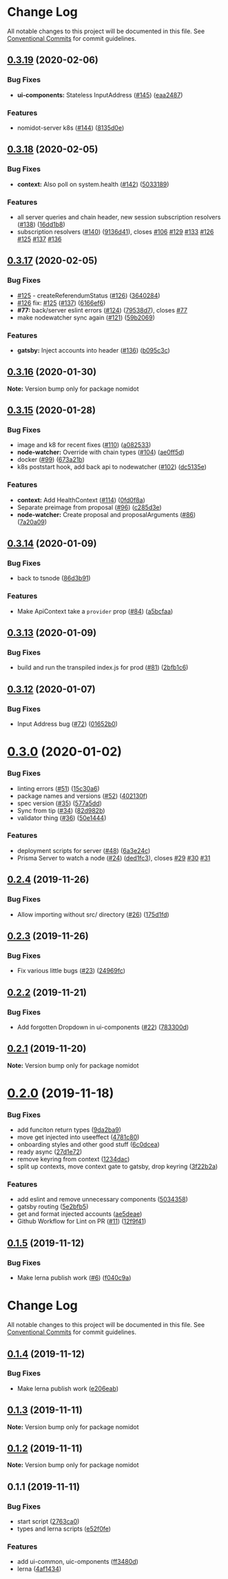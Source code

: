 # Change Log

All notable changes to this project will be documented in this file.
See [Conventional Commits](https://conventionalcommits.org) for commit guidelines.

## [0.3.19](https://github.com/paritytech/Nomidot/compare/v0.3.18...v0.3.19) (2020-02-06)


### Bug Fixes

* **ui-components:** Stateless InputAddress ([#145](https://github.com/paritytech/Nomidot/issues/145)) ([eaa2487](https://github.com/paritytech/Nomidot/commit/eaa248746ebec98653349c463b8f9dbdfb21e267))


### Features

* nomidot-server k8s ([#144](https://github.com/paritytech/Nomidot/issues/144)) ([8135d0e](https://github.com/paritytech/Nomidot/commit/8135d0e311bbb8f434fafd48b9b0deec1ffbe46a))





## [0.3.18](https://github.com/paritytech/Nomidot/compare/v0.3.17...v0.3.18) (2020-02-05)


### Bug Fixes

* **context:** Also poll on system.health ([#142](https://github.com/paritytech/Nomidot/issues/142)) ([5033189](https://github.com/paritytech/Nomidot/commit/50331893d0175dfbe940c22a4d66bbf7867541be))


### Features

* all server queries and chain header, new session subscription resolvers ([#138](https://github.com/paritytech/Nomidot/issues/138)) ([16dd1b8](https://github.com/paritytech/Nomidot/commit/16dd1b8086fa3e5d6a5279ebb0e9b6ebd33ec419))
* subscription resolvers ([#140](https://github.com/paritytech/Nomidot/issues/140)) ([9136d41](https://github.com/paritytech/Nomidot/commit/9136d41c6b8d8af6792b4b542ea6a687b272e9e4)), closes [#106](https://github.com/paritytech/Nomidot/issues/106) [#129](https://github.com/paritytech/Nomidot/issues/129) [#133](https://github.com/paritytech/Nomidot/issues/133) [#126](https://github.com/paritytech/Nomidot/issues/126) [#125](https://github.com/paritytech/Nomidot/issues/125) [#137](https://github.com/paritytech/Nomidot/issues/137) [#136](https://github.com/paritytech/Nomidot/issues/136)





## [0.3.17](https://github.com/paritytech/Nomidot/compare/v0.3.16...v0.3.17) (2020-02-05)


### Bug Fixes

*  [#125](https://github.com/paritytech/Nomidot/issues/125) - createReferendumStatus ([#126](https://github.com/paritytech/Nomidot/issues/126)) ([3640284](https://github.com/paritytech/Nomidot/commit/36402843a4d2192c2e2e4d1b3a1b06da59be2103))
* [#126](https://github.com/paritytech/Nomidot/issues/126) fix: [#125](https://github.com/paritytech/Nomidot/issues/125) ([#137](https://github.com/paritytech/Nomidot/issues/137)) ([6166ef6](https://github.com/paritytech/Nomidot/commit/6166ef621b99b60f96c11be5a2bd19f53ffa7ab1))
* **#77:** back/server eslint errors ([#124](https://github.com/paritytech/Nomidot/issues/124)) ([79538d7](https://github.com/paritytech/Nomidot/commit/79538d72be0b8c489f4af0a6a45cdb926eb89963)), closes [#77](https://github.com/paritytech/Nomidot/issues/77)
* make nodewatcher sync again ([#121](https://github.com/paritytech/Nomidot/issues/121)) ([59b2069](https://github.com/paritytech/Nomidot/commit/59b2069e0348f6b942444c8bc6a178c59f5a9c9b))


### Features

* **gatsby:** Inject accounts into header ([#136](https://github.com/paritytech/Nomidot/issues/136)) ([b095c3c](https://github.com/paritytech/Nomidot/commit/b095c3c8eb77197da2eb672deee2f65ae55459c4))





## [0.3.16](https://github.com/paritytech/Nomidot/compare/v0.3.15...v0.3.16) (2020-01-30)

**Note:** Version bump only for package nomidot





## [0.3.15](https://github.com/paritytech/Nomidot/compare/v0.3.14...v0.3.15) (2020-01-28)


### Bug Fixes

* image and k8 for recent fixes ([#110](https://github.com/paritytech/Nomidot/issues/110)) ([a082533](https://github.com/paritytech/Nomidot/commit/a0825330738f764e30fb418d2324e50c7a7ffdaf))
* **node-watcher:** Override with chain types ([#104](https://github.com/paritytech/Nomidot/issues/104)) ([ae0ff5d](https://github.com/paritytech/Nomidot/commit/ae0ff5d282860c94cc369b3d0c3eb9047e2492e2))
* docker ([#99](https://github.com/paritytech/Nomidot/issues/99)) ([673a21b](https://github.com/paritytech/Nomidot/commit/673a21b894b52a881e76cb92057266122bfa4cea))
* k8s poststart hook, add back api to nodewatcher ([#102](https://github.com/paritytech/Nomidot/issues/102)) ([dc5135e](https://github.com/paritytech/Nomidot/commit/dc5135e95eb63fd4d8e1b451ff16f1dcb40ac056))


### Features

* **context:** Add HealthContext ([#114](https://github.com/paritytech/Nomidot/issues/114)) ([0fd0f8a](https://github.com/paritytech/Nomidot/commit/0fd0f8a2bf28d4e3f28f518472567bbc905ef0e7))
* Separate preimage from proposal ([#96](https://github.com/paritytech/Nomidot/issues/96)) ([c285d3e](https://github.com/paritytech/Nomidot/commit/c285d3edfd3e827707914106eb4fc093e6b6b094))
* **node-watcher:** Create proposal and proposalArguments ([#86](https://github.com/paritytech/Nomidot/issues/86)) ([7a20a09](https://github.com/paritytech/Nomidot/commit/7a20a09748f4efbc21a4dfdf4baadfd6e60dba9f))





## [0.3.14](https://github.com/paritytech/Nomidot/compare/v0.3.13...v0.3.14) (2020-01-09)


### Bug Fixes

* back to tsnode ([86d3b91](https://github.com/paritytech/Nomidot/commit/86d3b91710ed937474d079adf5a65bc1f1593656))


### Features

* Make ApiContext take a `provider` prop ([#84](https://github.com/paritytech/Nomidot/issues/84)) ([a5bcfaa](https://github.com/paritytech/Nomidot/commit/a5bcfaab28198356fb0e9050c8cb791ae862dad7))





## [0.3.13](https://github.com/paritytech/Nomidot/compare/v0.3.12...v0.3.13) (2020-01-09)


### Bug Fixes

* build and run the transpiled index.js for prod ([#81](https://github.com/paritytech/Nomidot/issues/81)) ([2bfb1c6](https://github.com/paritytech/Nomidot/commit/2bfb1c6ae0ef34eb7dd94637868da0ef6c9069e9))





## [0.3.12](https://github.com/paritytech/Nomidot/compare/v0.3.11...v0.3.12) (2020-01-07)


### Bug Fixes

* Input Address bug ([#72](https://github.com/paritytech/Nomidot/issues/72)) ([01652b0](https://github.com/paritytech/Nomidot/commit/01652b0dcc672b343287aaf3ca3e508943da9ba6))





# [0.3.0](https://github.com/paritytech/Nomidot/compare/v0.2.4...v0.3.0) (2020-01-02)


### Bug Fixes

* linting errors ([#51](https://github.com/paritytech/Nomidot/issues/51)) ([15c30a6](https://github.com/paritytech/Nomidot/commit/15c30a6814e9180feea9c695701ca58a2c2fce49))
* package names and versions ([#52](https://github.com/paritytech/Nomidot/issues/52)) ([402130f](https://github.com/paritytech/Nomidot/commit/402130f75469d75224a7419b53c682e08764e1d4))
* spec version ([#35](https://github.com/paritytech/Nomidot/issues/35)) ([577a5dd](https://github.com/paritytech/Nomidot/commit/577a5ddfa1fcec80249c9f2a050b897443034cdc))
* Sync from tip ([#34](https://github.com/paritytech/Nomidot/issues/34)) ([82d982b](https://github.com/paritytech/Nomidot/commit/82d982b47dc33d52ff4be08de527219987a9e9a8))
* validator thing ([#36](https://github.com/paritytech/Nomidot/issues/36)) ([50e1444](https://github.com/paritytech/Nomidot/commit/50e144479b6ecfe9e52f29714823bf460d7b3b00))


### Features

* deployment scripts for server ([#48](https://github.com/paritytech/Nomidot/issues/48)) ([6a3e24c](https://github.com/paritytech/Nomidot/commit/6a3e24c9997595fba61bb0e617b9a761e523a57a))
* Prisma Server to watch a node ([#24](https://github.com/paritytech/Nomidot/issues/24)) ([ded1fc3](https://github.com/paritytech/Nomidot/commit/ded1fc3114200952d0aa12acc0b3bb6b42601960)), closes [#29](https://github.com/paritytech/Nomidot/issues/29) [#30](https://github.com/paritytech/Nomidot/issues/30) [#31](https://github.com/paritytech/Nomidot/issues/31)





## [0.2.4](https://github.com/paritytech/Nomidot/compare/v0.2.3...v0.2.4) (2019-11-26)


### Bug Fixes

* Allow importing without src/ directory ([#26](https://github.com/paritytech/Nomidot/issues/26)) ([175d1fd](https://github.com/paritytech/Nomidot/commit/175d1fd0541191516f44986c23c5c0ae816015ec))





## [0.2.3](https://github.com/paritytech/Nomidot/compare/v0.2.2...v0.2.3) (2019-11-26)


### Bug Fixes

* Fix various little bugs ([#23](https://github.com/paritytech/Nomidot/issues/23)) ([24969fc](https://github.com/paritytech/Nomidot/commit/24969fc2fcd46456b94f4077859b9ae5632a24b4))





## [0.2.2](https://github.com/paritytech/Nomidot/compare/v0.2.1...v0.2.2) (2019-11-21)


### Bug Fixes

* Add forgotten Dropdown in ui-components ([#22](https://github.com/paritytech/Nomidot/issues/22)) ([783300d](https://github.com/paritytech/Nomidot/commit/783300dc0328683b457eedc068b635b608869911))





## [0.2.1](https://github.com/paritytech/Nomidot/compare/v0.2.0...v0.2.1) (2019-11-20)

**Note:** Version bump only for package nomidot





# [0.2.0](https://github.com/paritytech/Nomidot/compare/v0.1.5...v0.2.0) (2019-11-18)


### Bug Fixes

* add funciton return types ([9da2ba9](https://github.com/paritytech/Nomidot/commit/9da2ba98ffdf89de5593696af868766340cf2084))
* move get injected into useeffect ([4781c80](https://github.com/paritytech/Nomidot/commit/4781c804dc8b8702b62facf5476a5996e59bb8ae))
* onboarding styles and other good stuff ([6c0dcea](https://github.com/paritytech/Nomidot/commit/6c0dcea7f6f4e81d9398dc177176dbfe1f34545b))
* ready async ([27d1e72](https://github.com/paritytech/Nomidot/commit/27d1e72f4e1fc8334ddfbbfbb940a8f59d9ad473))
* remove keyring from context ([1234dac](https://github.com/paritytech/Nomidot/commit/1234dac333971c6619b60e64b6a6a9b9f5b16b70))
* split up contexts, move context gate to gatsby, drop keyring ([3f22b2a](https://github.com/paritytech/Nomidot/commit/3f22b2a72c297f2a5e4cff3b9ba22b60bb9e9009))


### Features

* add eslint and remove unnecessary components ([5034358](https://github.com/paritytech/Nomidot/commit/5034358371f91720889a8d21d808621ba2bbec34))
* gatsby routing ([5e2bfb5](https://github.com/paritytech/Nomidot/commit/5e2bfb58a2ee517135f4210ef8523d453fb015f1))
* get and format injected accounts ([ae5deae](https://github.com/paritytech/Nomidot/commit/ae5deae12932b27e4358705f3b65a1acbc7d1b81))
* Github Workflow for Lint on PR ([#11](https://github.com/paritytech/Nomidot/issues/11)) ([12f9f41](https://github.com/paritytech/Nomidot/commit/12f9f41a222ed3b1855d7dcbceede65796e36c22))





<a name="0.1.5"></a>
## [0.1.5](https://github.com/paritytech/Nomidot/compare/v0.1.3...v0.1.5) (2019-11-12)


### Bug Fixes

* Make lerna publish work ([#6](https://github.com/paritytech/Nomidot/issues/6)) ([f040c9a](https://github.com/paritytech/Nomidot/commit/f040c9a))





# Change Log

All notable changes to this project will be documented in this file.
See [Conventional Commits](https://conventionalcommits.org) for commit guidelines.

## [0.1.4](https://github.com/paritytech/Nomidot/compare/v0.1.3...v0.1.4) (2019-11-12)


### Bug Fixes

* Make lerna publish work ([e206eab](https://github.com/paritytech/Nomidot/commit/e206eab12844a1e32005d9954d11d3239de6c53b))





## [0.1.3](https://github.com/paritytech/Nomidot/compare/v0.1.2...v0.1.3) (2019-11-11)

**Note:** Version bump only for package nomidot





## [0.1.2](https://github.com/paritytech/Nomidot/compare/v0.1.1...v0.1.2) (2019-11-11)

**Note:** Version bump only for package nomidot





## 0.1.1 (2019-11-11)


### Bug Fixes

* start script ([2763ca0](https://github.com/paritytech/Nomidot/commit/2763ca00881e09439ebb222d0f4395412b78a3fa))
* types and lerna scripts ([e52f0fe](https://github.com/paritytech/Nomidot/commit/e52f0feeb5d2a2a8008c34372af189bdda41cff4))


### Features

* add ui-common, uic-omponents ([ff3480d](https://github.com/paritytech/Nomidot/commit/ff3480d914329dbe9a44b6188095465fdec76137))
* lerna ([4af1434](https://github.com/paritytech/Nomidot/commit/4af14342de7c145c164640f17993f11c06244e2c))
